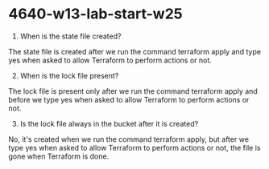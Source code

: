 # 4640-w13-lab-start-w25

1. When is the state file created?

The state file is created after we run the command terraform apply and type yes when asked to allow Terraform to perform actions or not.

2. When is the lock file present?

The lock file is present only after we run the command terraform apply and before we type yes when asked to allow Terraform to perform actions or not.

3. Is the lock file always in the bucket after it is created?

No, it's created when we run the command terraform apply, but after we type yes when asked to allow Terraform to perform actions or not, the file is gone when Terraform is done.